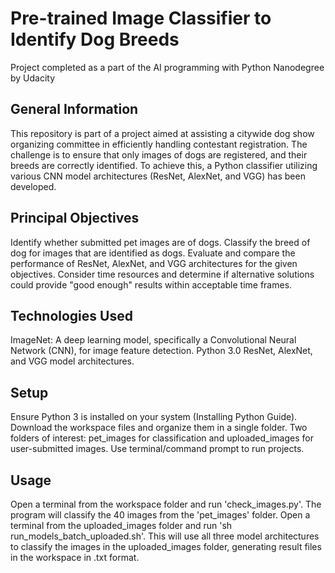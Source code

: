 # Pre-trained Image Classifier to Identify Dog Breeds
Project completed as a part of the AI programming with Python Nanodegree by Udacity

## General Information
This repository is part of a project aimed at assisting a citywide dog show organizing committee in efficiently handling contestant registration. The challenge is to ensure that only images of dogs are registered, and their breeds are correctly identified. To achieve this, a Python classifier utilizing various CNN model architectures (ResNet, AlexNet, and VGG) has been developed.

## Principal Objectives
Identify whether submitted pet images are of dogs.
Classify the breed of dog for images that are identified as dogs.
Evaluate and compare the performance of ResNet, AlexNet, and VGG architectures for the given objectives.
Consider time resources and determine if alternative solutions could provide "good enough" results within acceptable time frames.

## Technologies Used
ImageNet: A deep learning model, specifically a Convolutional Neural Network (CNN), for image feature detection.
Python 3.0
ResNet, AlexNet, and VGG model architectures.

## Setup
Ensure Python 3 is installed on your system (Installing Python Guide).
Download the workspace files and organize them in a single folder.
Two folders of interest: pet_images for classification and uploaded_images for user-submitted images.
Use terminal/command prompt to run projects.

## Usage
Open a terminal from the workspace folder and run 'check_images.py'. The program will classify the 40 images from the 'pet_images' folder.
Open a terminal from the uploaded_images folder and run 'sh run_models_batch_uploaded.sh'. This will use all three model architectures to classify the images in the uploaded_images folder, generating result files in the workspace in .txt format.
